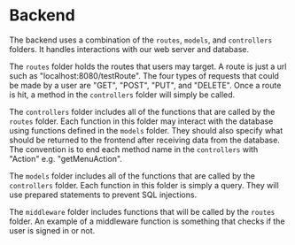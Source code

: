 # Backend
The backend uses a combination of the `routes`, `models`, and `controllers` folders. It handles interactions with our web server and database.

The `routes` folder holds the routes that users may target. A route is just a url such as "localhost:8080/testRoute". The four types of requests that could be made by a user are "GET", "POST", "PUT", and "DELETE". Once a route is hit, a method in the `controllers` folder will simply be called.

The `controllers` folder includes all of the functions that are called by the `routes` folder. Each function in this folder may interact with the database using functions defined in the `models` folder. They should also specify what should be returned to the frontend after receiving data from the database. The convention is to end each method name in the `controllers` with "Action" e.g. "getMenuAction".

The `models` folder includes all of the functions that are called by the `controllers` folder. Each function in this folder is simply a query. They will use prepared statements to prevent SQL injections.

The `middleware` folder includes functions that will be called by the `routes` folder. An example of a middleware function is something that checks if the user is signed in or not. 